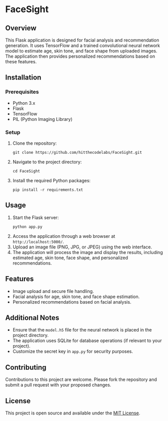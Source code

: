 # FaceSight

## Overview
This Flask application is designed for facial analysis and recommendation generation. It uses TensorFlow and a trained convolutional neural network model to estimate age, skin tone, and face shape from uploaded images. The application then provides personalized recommendations based on these features.

## Installation

### Prerequisites
- Python 3.x
- Flask
- TensorFlow
- PIL (Python Imaging Library)

### Setup
1. Clone the repository:
   ```
   git clone https://github.com/hitthecodelabs/FaceSight.git
   ```
2. Navigate to the project directory:
   ```
   cd FaceSight
   ```
3. Install the required Python packages:
   ```
   pip install -r requirements.txt
   ```

## Usage

1. Start the Flask server:
   ```
   python app.py
   ```
2. Access the application through a web browser at `http://localhost:5000/`.
3. Upload an image file (PNG, JPG, or JPEG) using the web interface.
4. The application will process the image and display the results, including estimated age, skin tone, face shape, and personalized recommendations.

## Features
- Image upload and secure file handling.
- Facial analysis for age, skin tone, and face shape estimation.
- Personalized recommendations based on facial analysis.

## Additional Notes
- Ensure that the `model.h5` file for the neural network is placed in the project directory.
- The application uses SQLite for database operations (if relevant to your project).
- Customize the secret key in `app.py` for security purposes.

## Contributing
Contributions to this project are welcome. Please fork the repository and submit a pull request with your proposed changes.

## License
This project is open source and available under the [MIT License](LICENSE).
